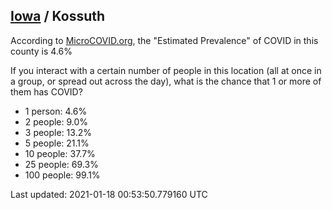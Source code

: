 
## [Iowa](/united-states/iowa) / Kossuth

According to [MicroCOVID.org](http://microcovid.org),
the "Estimated Prevalence" of COVID in this county is 4.6%

If you interact with a certain number of people in this location
(all at once in a group, or spread out across the day), what is the chance that
1 or more of them has COVID?

- 1 person: 4.6%
- 2 people: 9.0%
- 3 people: 13.2%
- 5 people: 21.1%
- 10 people: 37.7%
- 25 people: 69.3%
- 100 people: 99.1%

Last updated: 2021-01-18 00:53:50.779160 UTC
